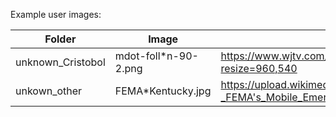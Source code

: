 



Example user images:


|Folder|Image|URL|Notes|
|---|---|---|---|
|unknown_Cristobol|mdot-foll*n-90-2.png|https://www.wjtv.com/wp-content/uploads/sites/72/2020/06/mdot-flooding-on-90-2.png?resize=960,540||
|unkown_other|FEMA*Kentucky.jpg|https://upload.wikimedia.org/wikipedia/commons/9/9e/FEMA_-_39983_-_FEMA's_Mobile_Emergency_Response_System_(MERS)_Incident_Response_Vehicle_in_Kentucky.jpg||

